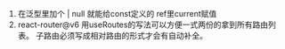 1. 在泛型里加个 | null 就能给const定义的 ref里current赋值
2. react-router@v6 用useRoutes的写法可以方便一式两份的拿到所有路由列表。
子路由必须写成相对路由的形式才会有自动补全。